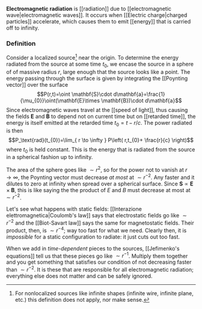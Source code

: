 **Electromagnetic radiation** is [[radiation]] due to [[electromagnetic wave|electromagnetic waves]]. It occurs when [[Electric charge|charged particles]] accelerate, which causes them to emit [[energy]] that is carried off to infinity.
### Definition
Consider a localized source[^1] near the origin. To determine the energy radiated from the source at some time $t_{0}$, we encase the source in a sphere of of massive radius $r$, large enough that the source looks like a point. The energy passing through the surface is given by integrating the [[Poynting vector]] over the surface
$$P(r,t)=\oint \mathbf{S}\cdot d\mathbf{a}=\frac{1}{\mu_{0}}\oint(\mathbf{E}\times \mathbf{B})\cdot d\mathbf{a}$$
Since electromagnetic waves travel at the [[speed of light]], thus causing the fields $\mathbf{E}$ and $\mathbf{B}$ to depend not on current time but on [[retarded time]], the energy is itself emitted at the retarded time $t_{0}=t-r/c$. The power radiated is then
$$P_\text{rad}(t_{0})=\lim_{ r \to \infty } P\left( r,t_{0}+ \frac{r}{c} \right)$$
where $t_{0}$ is held constant. This is the energy that is radiated from the source in a spherical fashion up to infinity.

The area of the sphere goes like $\sim r^{2}$, so for the power not to vanish at $r\to \infty$, the Poynting vector must decrease *at most* at $\sim r^{-2}$. Any faster and it dilutes to zero at infinity when spread over a spherical surface. Since $\mathbf{S}\propto \mathbf{E}\times \mathbf{B}$, this is like saying the the product of $E$ and $B$ must decrease at most at $\sim r^{-2}$.

Let's see what happens with static fields: [[Interazione elettromagnetica|Coulomb's law]] says that electrostatic fields go like $\sim r^{-2}$ and the [[Biot-Savart law]] says the same for magnetostatic fields. Their product, then, is $\sim r^{-4}$; way too fast for what we need. Clearly then, it is *impossible* for a static configuration to radiate: it just cuts out too fast.

When we add in *time-dependent* pieces to the sources, [[Jefimenko's equations]] tell us that these pieces go like $\sim r^{-1}$. Multiply them together and you get something that satisfies our condition of not decreasing faster than $\sim r^{-2}$. It is these that are responsible for all electromagnetic radiation; everything else does not matter and can be safely ignored.

[^1]: For nonlocalized sources like infinite shapes (infinite wire, infinite plane, etc.) this definition does not apply, nor make sense.
